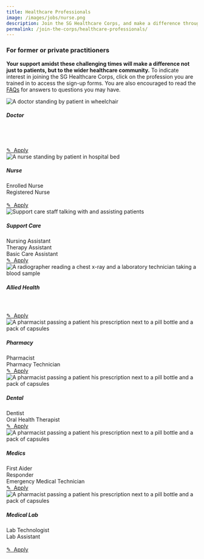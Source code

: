 ```yaml
---
title: Healthcare Professionals
image: /images/jobs/nurse.png
description: Join the SG Healthcare Corps, and make a difference through your practice
permalink: /join-the-corps/healthcare-professionals/
---
```


### For former or private practitioners

**Your support amidst these challenging times will make a difference not just to patients, but to the wider healthcare community.** To indicate interest in joining the SG Healthcare Corps, click on the profession you are trained in to access the sign-up forms. You are also encouraged to read the [FAQs](/faq/) for answers to questions you may have.


<div class="how-can-i-help">
  <div class="jobs-list row">
    <div class="job col-md-4">
      <img class="job-graphic" alt="A doctor standing by patient in wheelchair" src="/images/jobs/doctor.png">
      <div class="job-description">
        <h5 class="job-title">Doctor</h5>
        <br class="d-none d-md-inline-block">
        <br class="d-none d-md-inline-block">
        <br class="d-none d-md-inline-block">
        <a class="apply bp-button is-secondary" href="https://go.gov.sg/shc-doctors">
          ✎&nbsp;&nbsp;Apply
        </a>
      </div>
    </div>
    <div class="job col-md-4">
      <img class="job-graphic" alt="A nurse standing by patient in hospital bed" src="/images/jobs/nurse.png">
      <div class="job-description">
        <h5 class="job-title">Nurse</h5>
        Enrolled Nurse<br>
        Registered Nurse<br>
        <br class="d-none d-md-inline-block">
        <a class="apply bp-button is-secondary" href="https://go.gov.sg/shc-nurses">
          ✎&nbsp;&nbsp;Apply
        </a>
      </div>
    </div>
    <div class="job col-md-4">
      <img class="job-graphic" alt="Support care staff talking with and assisting patients" src="/images/jobs/support-care.png">
      <div class="job-description">
        <h5 class="job-title">Support Care</h5>
        Nursing Assistant<br>
        Therapy Assistant<br>
        Basic Care Assistant<br>
        <a class="apply bp-button is-secondary" href="https://go.gov.sg/shc-supportcare">
          ✎&nbsp;&nbsp;Apply
        </a>
      </div>
    </div>
  </div>
  <div class="jobs-list row">
    <div class="job col-md-4">
      <img class="job-graphic" alt="A radiographer reading a chest x-ray and a laboratory technician taking a blood sample" src="/images/jobs/allied-health.png">
      <div class="job-description">
        <h5 class="job-title">Allied Health</h5>
        <br class="d-none d-md-inline-block">
        <br class="d-none d-md-inline-block">
        <a class="apply bp-button is-secondary" href="https://go.gov.sg/shc-ahp">
          ✎&nbsp;&nbsp;Apply
        </a>
      </div>
    </div>
    <div class="job col-md-4">
      <img class="job-graphic" alt="A pharmacist passing a patient his prescription next to a pill bottle and a pack of capsules" src="/images/jobs/pharmacy.png">
      <div class="job-description">
        <h5 class="job-title">Pharmacy</h5>
        Pharmacist<br>
        Pharmacy Technician<br>
        <a class="apply bp-button is-secondary" href="https://go.gov.sg/shc-pharm">
          ✎&nbsp;&nbsp;Apply
        </a>
      </div>
    </div>
    <div class="job col-md-4">
      <img class="job-graphic" alt="A pharmacist passing a patient his prescription next to a pill bottle and a pack of capsules" src="/images/jobs/dental.png">
      <div class="job-description">
        <h5 class="job-title">Dental</h5>
        Dentist<br>
        Oral Health Therapist<br>
        <a class="apply bp-button is-secondary" href="https://go.gov.sg/shc-dental">
          ✎&nbsp;&nbsp;Apply
        </a>
      </div>
    </div>
  </div>
  <div class="jobs-list row">
    <div class="job col-md-4">
      <img class="job-graphic" alt="A pharmacist passing a patient his prescription next to a pill bottle and a pack of capsules" src="/images/jobs/medics.png">
      <div class="job-description">
        <h5 class="job-title">Medics</h5>
        First Aider<br>
        Responder<br>
        Emergency Medical Technician<br>
        <a class="apply bp-button is-secondary" href="https://go.gov.sg/shc-medic">
          ✎&nbsp;&nbsp;Apply
        </a>
      </div>
    </div>
    <div class="job col-md-4">
      <img class="job-graphic" alt="A pharmacist passing a patient his prescription next to a pill bottle and a pack of capsules" src="/images/jobs/medical-lab.png">
      <div class="job-description">
        <h5 class="job-title">Medical Lab</h5>
        Lab Technologist<br>
        Lab Assistant<br>
        <br class="d-none d-md-inline-block">
        <a class="apply bp-button is-secondary" href="https://go.gov.sg/shc-labtech">
          ✎&nbsp;&nbsp;Apply
        </a>
      </div>
    </div>          
  </div>
</div>